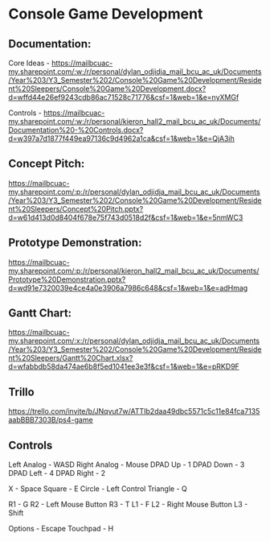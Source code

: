 # Console Game Development

## Documentation:
Core Ideas - https://mailbcuac-my.sharepoint.com/:w:/r/personal/dylan_odjidja_mail_bcu_ac_uk/Documents/Year%203/Y3_Semester%202/Console%20Game%20Development/Resident%20Sleepers/Console%20Game%20Development.docx?d=wffd44e26ef9243cdb86ac71528c71776&csf=1&web=1&e=nyXMGf

Controls - https://mailbcuac-my.sharepoint.com/:w:/r/personal/kieron_hall2_mail_bcu_ac_uk/Documents/Documentation%20-%20Controls.docx?d=w397a7d1877f449ea97136c9d4962a1ca&csf=1&web=1&e=QjA3ih

## Concept Pitch:
https://mailbcuac-my.sharepoint.com/:p:/r/personal/dylan_odjidja_mail_bcu_ac_uk/Documents/Year%203/Y3_Semester%202/Console%20Game%20Development/Resident%20Sleepers/Concept%20Pitch.pptx?d=w61d413d0d8404f678e75f743d0518d2f&csf=1&web=1&e=5nmWC3

## Prototype Demonstration:
https://mailbcuac-my.sharepoint.com/:p:/r/personal/kieron_hall2_mail_bcu_ac_uk/Documents/Prototype%20Demonstration.pptx?d=wd91e7320039e4ce4a0e3906a7986c648&csf=1&web=1&e=adHmag

## Gantt Chart:
https://mailbcuac-my.sharepoint.com/:x:/r/personal/dylan_odjidja_mail_bcu_ac_uk/Documents/Year%203/Y3_Semester%202/Console%20Game%20Development/Resident%20Sleepers/Gantt%20Chart.xlsx?d=wfabbdb58da474ae6b8f5ed1041ee3e3f&csf=1&web=1&e=pRKD9F

## Trillo
https://trello.com/invite/b/JNqvut7w/ATTIb2daa49dbc5571c5c11e84fca7135aabBBB7303B/ps4-game

## Controls
Left Analog - WASD
Right Analog - Mouse
DPAD Up - 1
DPAD Down - 3
DPAD Left - 4
DPAD Right - 2

X - Space
Square - E
Circle - Left Control
Triangle - Q

R1 - G
R2 - Left Mouse Button
R3 - T
L1 - F
L2 - Right Mouse Button
L3 - Shift

Options - Escape
Touchpad - H

